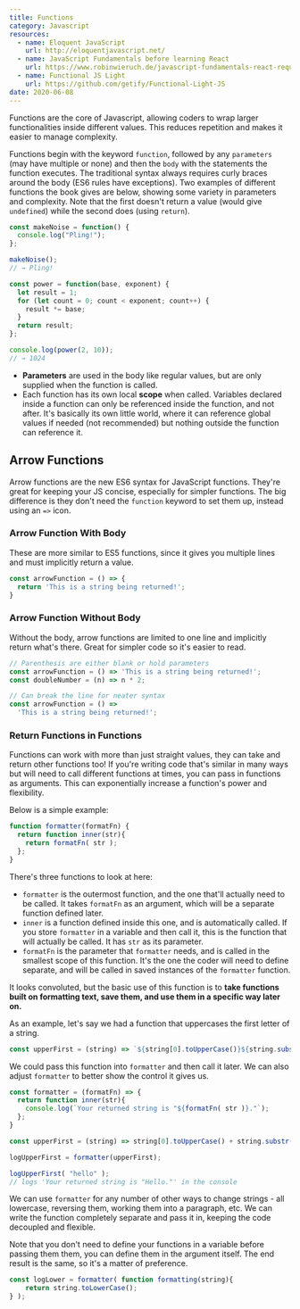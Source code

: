 ```yaml
---
title: Functions
category: Javascript
resources:
  - name: Eloquent JavaScript
    url: http://eloquentjavascript.net/
  - name: JavaScript Fundamentals before learning React
    url: https://www.robinwieruch.de/javascript-fundamentals-react-requirements/#react-javascript
  - name: Functional JS Light
    url: https://github.com/getify/Functional-Light-JS
date: 2020-06-08
---
```


Functions are the core of Javascript, allowing coders to wrap larger functionalities inside different values. This reduces repetition and makes it easier to manage complexity.

Functions begin with the keyword `function`, followed by any `parameters` (may have multiple or none) and then the `body` with the statements the function executes. The traditional syntax always requires curly braces around the body (ES6 rules have exceptions). Two examples of different functions the book gives are below, showing some variety in parameters and complexity. Note that the first doesn't return a value (would give `undefined`) while the second does (using `return`).

```javascript
const makeNoise = function() {
  console.log("Pling!");
};

makeNoise();
// → Pling!

const power = function(base, exponent) {
  let result = 1;
  for (let count = 0; count < exponent; count++) {
    result *= base;
  }
  return result;
};

console.log(power(2, 10));
// → 1024
```

* **Parameters** are used in the body like regular values, but are only supplied when the function is called.
* Each function has its own local **scope** when called. Variables declared inside a function can only be referenced inside the function, and not after. It's basically its own little world, where it can reference global values if needed (not recommended) but nothing outside the function can reference it.

## Arrow Functions

Arrow functions are the new ES6 syntax for JavaScript functions. They're great for keeping your JS concise, especially for simpler functions. The big difference is they don't need the `function` keyword to set them up, instead using an `=>` icon.

### Arrow Function With Body

These are more similar to ES5 functions, since it gives you multiple lines and must implicitly return a value.

```javascript
const arrowFunction = () => {
  return 'This is a string being returned!';
}
```

### Arrow Function Without Body

Without the body, arrow functions are limited to one line and implicitly return what's there. Great for simpler code so it's easier to read.

```javascript
// Parenthesis are either blank or hold parameters
const arrowFunction = () => 'This is a string being returned!';
const doubleNumber = (n) => n * 2;

// Can break the line for neater syntax
const arrowFunction = () =>
  'This is a string being returned!';
```

### Return Functions in Functions

Functions can work with more than just straight values, they can take and return other functions too! If you're writing code that's similar in many ways but will need to call different functions at times, you can pass in functions as arguments. This can exponentially increase a function's power and flexibility.

Below is a simple example:

```javascript
function formatter(formatFn) {
  return function inner(str){
    return formatFn( str );
  };
}
```

There's three functions to look at here:

* `formatter` is the outermost function, and the one that'll actually need to be called. It takes `formatFn` as an argument, which will be a separate function defined later.
* `inner` is a function defined inside this one, and is automatically called. If you store `formatter` in a variable and then call it, this is the function that will actually be called. It has `str` as its parameter.
* `formatFn` is the parameter that `formatter` needs, and is called in the smallest scope of this function. It's the one the coder will need to define separate, and will be called in saved instances of the `formatter` function.

It looks convoluted, but the basic use of this function is to **take functions built on formatting text, save them, and use them in a specific way later on.**

As an example, let's say we had a function that uppercases the first letter of a string.

```javascript
const upperFirst = (string) => `${string[0].toUpperCase()}${string.substr( 1 ).toLowerCase()}`;
```

We could pass this function into `formatter` and then call it later. We can also adjust `formatter` to better show the control it gives us.

```javascript
const formatter = (formatFn) => {
  return function inner(str){
    console.log(`Your returned string is "${formatFn( str )}."`);
  };
}

const upperFirst = (string) => string[0].toUpperCase() + string.substr( 1 ).toLowerCase();

logUpperFirst = formatter(upperFirst);

logUpperFirst( "hello" );
// logs 'Your returned string is "Hello."' in the console
```

We can use `formatter` for any number of other ways to change strings - all lowercase, reversing them, working them into a paragraph, etc. We can write the function completely separate and pass it in, keeping the code decoupled and flexible.

Note that you don't need to define your functions in a variable before passing them them, you can define them in the argument itself. The end result is the same, so it's a matter of preference.

```javascript
const logLower = formatter( function formatting(string){
    return string.toLowerCase();
} );
```
